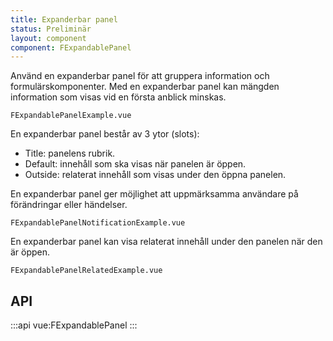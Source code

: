```yaml
---
title: Expanderbar panel
status: Preliminär
layout: component
component: FExpandablePanel
---
```


Använd en expanderbar panel för att gruppera information och formulärskomponenter. Med en expanderbar panel kan mängden information som visas vid en första anblick minskas.

```import test-id=example
FExpandablePanelExample.vue
```

En expanderbar panel består av 3 ytor (slots):

-   Title: panelens rubrik.
-   Default: innehåll som ska visas när panelen är öppen.
-   Outside: relaterat innehåll som visas under den öppna panelen.

En expanderbar panel ger möjlighet att uppmärksamma användare på förändringar eller händelser.

```import test-id=notification-example
FExpandablePanelNotificationExample.vue
```

En expanderbar panel kan visa relaterat innehåll under den panelen när den är öppen.

```import test-id=related-example
FExpandablePanelRelatedExample.vue
```

## API

:::api
vue:FExpandablePanel
:::
